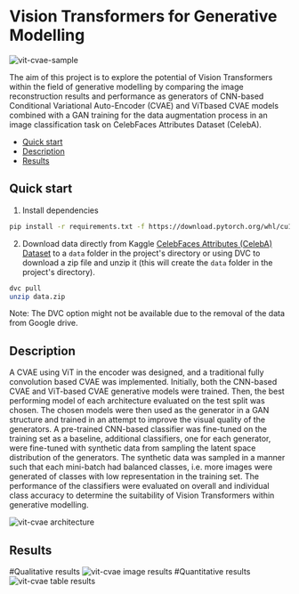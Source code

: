 Vision Transformers for Generative Modelling
==============================

![vit-cvae-sample](https://imgur.com/VFAtwb8.png)

The aim of this project is to explore the potential of Vision Transformers within the field of generative modelling by comparing the image reconstruction results and performance as generators of CNN-based Conditional Variational Auto-Encoder (CVAE) and ViTbased CVAE models combined with a GAN training for the data augmentation process in an image classification task on CelebFaces Attributes Dataset (CelebA).

- [Quick start](#quick-start)
- [Description](#description)
- [Results](#results)

## Quick start

1. Install dependencies
```bash
pip install -r requirements.txt -f https://download.pytorch.org/whl/cu113/torch_stable.html
```
2. Download data directly from Kaggle [CelebFaces Attributes (CelebA) Dataset](https://www.kaggle.com/datasets/jessicali9530/celeba-dataset) to a ```data``` folder in the project's directory or using DVC to download a zip file and unzip it (this will create the ```data``` folder in the project's directory).
```bash
dvc pull
unzip data.zip
```
Note: The DVC option might not be available due to the removal of the data from Google drive.

## Description
A CVAE using ViT in the encoder was designed, and a traditional fully convolution based CVAE was implemented. Initially, both the CNN-based CVAE and ViT-based CVAE generative models were trained. Then, the best performing model of each architecture evaluated on the test split was chosen. The chosen models were then used as the generator in a GAN structure and trained in an attempt to improve the visual quality of the generators. A pre-trained CNN-based classifier was fine-tuned on the training set as a baseline, additional classifiers, one for each generator, were fine-tuned with synthetic data from sampling the latent space distribution of the generators. The synthetic data was sampled in a manner such that each mini-batch had balanced classes, i.e. more images were generated of classes with low representation in the training
set. The performance of the classifiers were evaluated on overall and individual class accuracy to determine the suitability of Vision Transformers within generative modelling.

![vit-cvae architecture](https://imgur.com/hOnlH58.png)
## Results
#Qualitative results
![vit-cvae image results](https://imgur.com/L0EYPvP.png)
#Quantitative results
![vit-cvae table results](https://imgur.com/1J7Mwug.png)
